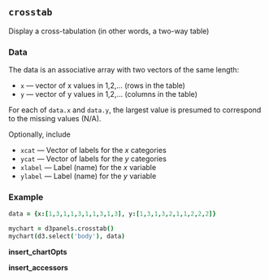## `crosstab`

Display a cross-tabulation (in other words, a two-way table)

### Data

The data is an associative array with two vectors of the same length:
- `x` &mdash; vector of x values in 1,2,... (rows in the table)
- `y` &mdash; vector of y values in 1,2,... (columns in the table)

For each of `data.x` and `data.y`, the largest value is presumed to
correspond to the missing values (N/A).

Optionally, include
- `xcat` &mdash; Vector of labels for the _x_ categories
- `ycat` &mdash; Vector of labels for the _y_ categories
- `xlabel` &mdash; Label (name) for the _x_ variable
- `ylabel` &mdash; Label (name) for the _y_ variable

### Example

```coffeescript
data = {x:[1,3,1,1,3,1,1,3,1,3], y:[1,3,1,3,2,1,1,2,2,2]}

mychart = d3panels.crosstab()
mychart(d3.select('body'), data)
```

**insert_chartOpts**

**insert_accessors**
